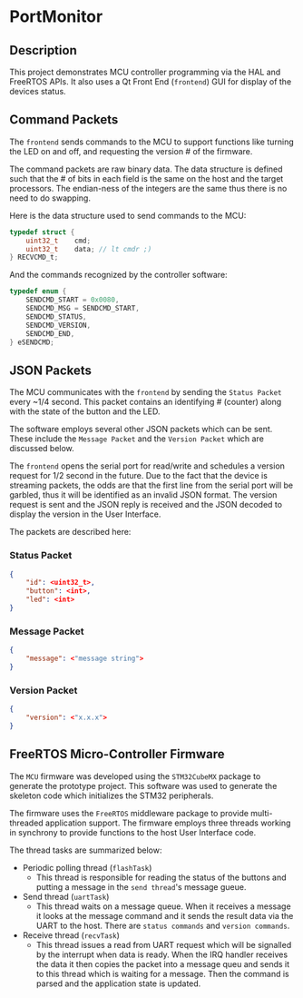 # PortMonitor

## Description

This project demonstrates MCU controller programming via the HAL and FreeRTOS APIs. It also uses a Qt Front End (`frontend`) GUI for display of the devices status.

## Command Packets

The `frontend` sends commands to the MCU to support functions like turning the LED on and off, and requesting the version # of the firmware.

The command packets are raw binary data. The data structure is defined such that the # of bits in each field is the same on the host and the target processors. The endian-ness of the integers are the same thus there is no need to do swapping.

Here is the data structure used to send commands to the MCU:

```c
typedef struct {
    uint32_t    cmd;
    uint32_t    data; // lt cmdr ;)
} RECVCMD_t;
```

And the commands recognized by the controller software:

```c
typedef enum {
    SENDCMD_START = 0x0080,
    SENDCMD_MSG = SENDCMD_START,
    SENDCMD_STATUS,
    SENDCMD_VERSION,
    SENDCMD_END,
} eSENDCMD;
```

## JSON Packets

The MCU communicates with the `frontend` by sending the `Status Packet` every ~1/4 second. This packet contains an identifying # (counter) along with the state of the button and the LED.

The software employs several other JSON packets which can be sent. These include the `Message Packet` and the `Version Packet` which are discussed below.

The `frontend` opens the serial port for read/write and schedules a version request for 1/2 second in the future. Due to the fact that the device is streaming packets, the odds are that the first line from the serial port will be garbled, thus it will be identified as an invalid JSON format. The version request is sent and the JSON reply is received and the JSON decoded to display the version in the User Interface.

The packets are described here:

### Status Packet

```json
{
    "id": <uint32_t>,
    "button": <int>,
    "led": <int>
}
```

### Message Packet

```json
{
    "message": <"message string">
}
```

### Version Packet

```json
{
    "version": <"x.x.x">
}
```

## FreeRTOS Micro-Controller Firmware

The `MCU` firmware was developed using the `STM32CubeMX` package to generate the prototype project. This software was used to generate the skeleton code which initializes the STM32 peripherals.

The firmware uses the `FreeRTOS` middleware package to provide multi-threaded application support. The firmware employs three threads working in synchrony to provide functions to the host User Interface code.

The thread tasks are summarized below:

* Periodic polling thread (`flashTask`)
    * This thread is responsible for reading the status of the buttons and putting a message in the `send thread`'s message gueue.
* Send thread (`uartTask`)
    * This thread waits on a message queue. When it receives a message it looks at the message command and it sends the result data via the UART to the host. There are `status commands` and `version commands`.
* Receive thread (`recvTask`)
    * This thread issues a read from UART request which will be signalled by the interrupt when data is ready. When the IRQ handler receives the data it then copies the packet into a message queu and sends it to this thread which is waiting for a message. Then the command is parsed and the application state is updated.
    

